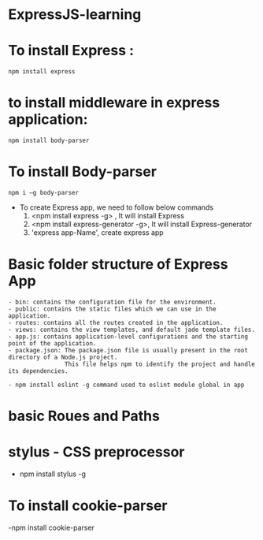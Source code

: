 # ExpressJS-learning

  # To install Express : 
    npm install express
  # to install middleware in express application:
    npm install body-parser
  # To install Body-parser
    npm i –g body-parser

* To create Express app, we need to follow below commands
  1. <npm install express -g> , It will install Express
  2. <npm install express-generator -g>, It will install Express-generator
  3. 'express app-Name', create express app

# Basic folder structure of Express App

    - bin: contains the configuration file for the environment.
    - public: contains the static files which we can use in the application.
    - routes: contains all the routes created in the application.
    - views: contains the view templates, and default jade template files.
    - app.js: contains application-level configurations and the starting point of the application.
    - package.json: The package.json file is usually present in the root directory of a Node.js project.
                    This file helps npm to identify the project and handle its dependencies.

    - npm install eslint -g command used to eslint module global in app
# basic Roues and Paths

# stylus - CSS preprocessor
  - npm install stylus -g

# To install cookie-parser
  -npm install cookie-parser
